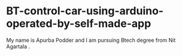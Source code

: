 # BT-control-car-using-arduino-operated-by-self-made-app
My name is Apurba Podder and I am pursuing Btech degree from Nit Agartala .
